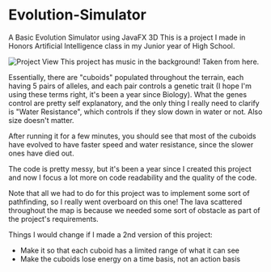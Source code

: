 # Evolution-Simulator
A Basic Evolution Simulator using JavaFX 3D
This is a project I made in Honors Artificial Intelligence class in my Junior year of High School.

![Project View](https://i.imgur.com/xkVzkOf.png)
This project has music in the background! Taken from here.

Essentially, there are "cuboids" populated throughout the terrain, each having 5 pairs of alleles, and each pair controls a genetic trait (I hope I'm using these terms right, it's been a year since Biology). What the genes control are pretty self explanatory, and the only thing I really need to clarify is "Water Resistance", which controls if they slow down in water or not. Also size doesn't matter.

After running it for a few minutes, you should see that most of the cuboids have evolved to have faster speed and water resistance, since the slower ones have died out.

The code is pretty messy, but it's been a year since I created this project and now I focus a lot more on code readability and the quality of the code.

Note that all we had to do for this project was to implement some sort of pathfinding, so I really went overboard on this one! The lava scattered throughout the map is because we needed some sort of obstacle as part of the project's requirements.

Things I would change if I made a 2nd version of this project:
* Make it so that each cuboid has a limited range of what it can see
* Make the cuboids lose energy on a time basis, not an action basis
